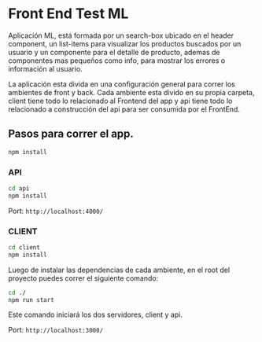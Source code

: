 # Front End Test ML

Aplicación ML, está formada por un search-box ubicado en el header component, un list-items para visualizar los productos buscados por un usuario y un componente para el detalle de producto, ademas de componentes mas pequeños como info, para mostrar los errores o información al usuario.

La aplicación esta divida en una configuración general para correr los ambientes de front y back. Cada ambiente esta divido en su propia carpeta, 
client tiene todo lo relacionado al Frontend del app y api tiene todo lo relacionado a construcción del api para ser consumida por el FrontEnd.

## Pasos para correr el app.

```bash
npm install
```

### API

```bash
cd api
npm install
```

Port: `http://localhost:4000/`

### CLIENT

```bash
cd client
npm install
```

Luego de instalar las dependencias de cada ambiente, en el root del proyecto puedes correr el siguiente comando:

```bash
cd ./
npm run start
```

Este comando iniciará los dos servidores, client y api.

Port: `http://localhost:3000/`
